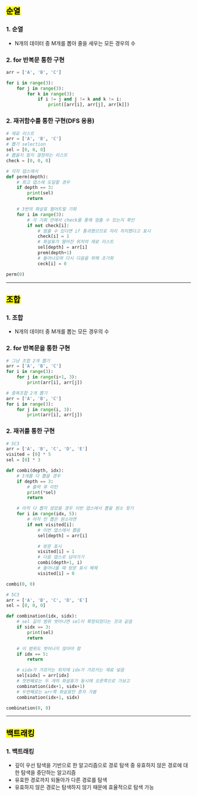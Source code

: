 ## <mark color="#fbc956">순열</mark>

### 1. 순열

- N개의 데이터 중 M개를 뽑아 줄을 세우는 모든 경우의 수

### 2. for 반복문 통한 구현

```python
arr = ['A', 'B', 'C']

for i in range(3):
	for j in range(3):
		for k in range(3):
			if i != j and j != k and k != i:
				print([arr[i], arr[j], arr[k]])
```

### 2. 재귀함수를 통한 구현(DFS 응용)

```python
# 재료 리스트
arr = ['A', 'B', 'C']
# 뽑기 selection
sel = [0, 0, 0]
# 뽑을지 말지 결정하는 리스트
check = [0, 0, 0]

# 각자 뎁스에서
def perm(depth):
	# 최고 뎁스에 도달할 경우
	if depth == 3:
		print(sel)
		return

	# 3번의 화살표 떨어트릴 기회
	for i in range(3):
		# 각 기회 안에서 check를 통해 멈출 수 있는지 확인
		if not check[i]:
			# 멈출 수 있다면 if 통과했으므로 자리 차지했다고 표시
			check[i] = 1
			# 화살표가 떨어진 위치의 재료 리스트
			sel[depth] = arr[i]
			prem(depth+1)
			# 돌아나오며 다시 다음을 위해 초기화
			ceck[i] = 0

perm(0)
```

---

## <mark color="#fbc956">조합</mark>

### 1. 조합

- N개의 데이터 중 M개를 뽑는 모든 경우의 수

### 2. for 반복문을 통한 구현

```python
# 그냥 조합 2개 뽑기
arr = ['A', 'B', 'C']
for i in range(3):
	for j in range(i+1, 3):
		print(arr[i], arr[j])

# 중복조합 2개 뽑기
arr = ['A', 'B', 'C']
for i in range(3):
	for j in range(i, 3):
		print(arr[i], arr[j])
```

### 2. 재귀를 통한 구현

```python
# 5C3
arr = ['A', 'B', 'C', 'D', 'E']
visited = [0] * 5
sel = [0] * 3

def combi(depth, idx):
	# 3개를 다 뽑을 경우
	if depth == 3:
		# 출력 후 리턴
		print(*sel)
		return

	# 아직 다 뽑지 않았을 경우 이번 뎁스에서 뽑을 원소 찾기
	for i in range(idx, 5):
		# 아직 안 뽑은 원소라면
		if not visited[i]:
			# 이번 뎁스에서 뽑음
			sel[depth] = arr[i]

			# 방문 표시
			visited[i] = 1
			# 다음 뎁스로 넘어가기
			combi(depth+1, i)
			# 돌아나올 때 방문 표시 해제
			visited[i] = 0

combi(0, 0)
```

```python
# 5C3
arr = ['A', 'B', 'C', 'D', 'E']
sel = [0, 0, 0]

def combination(idx, sidx):
	# sel 길이 범위 벗어나면 sel이 확정되었다는 것과 같음
	if sidx == 3:
		print(sel)
		return

	# 이 범위도 벗어나지 않아야 함
	if idx == 5:
		return

	# sidx가 가르키는 위치에 idx가 가르키는 재료 넣음
	sel[sidx] = arr[idx]
	# 첫번째로는 두 개의 화살표가 동시에 오른쪽으로 가보고
	combination(idx+1, sidx+1)
	# 두번째로는 arr쪽 화살표만 혼자 가봄
	combination(idx+1, sidx)

combination(0, 0)
```

---

## <mark color="#fbc956">백트래킹</mark>

### 1. 백트래킹

- 깊이 우선 탐색을 기반으로 한 알고리즘으로 경로 탐색 중 유효하지 않은 경로에 대한 탐색을 중단하는 알고리즘
- 유효한 경로까지 되돌아가 다른 경로를 탐색
- 유효하지 않은 경로는 탐색하지 않기 때문에 효율적으로 탐색 가능
